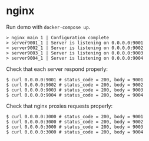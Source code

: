 # nginx

Run demo with `docker-compose up`.
```
> nginx_main_1 | Configuration complete
> server9001_1 | Server is listening on 0.0.0.0:9001
> server9002_1 | Server is listening on 0.0.0.0:9002
> server9003_1 | Server is listening on 0.0.0.0:9003
> server9004_1 | Server is listening on 0.0.0.0:9004
```

Check that each server respond properly:
```
$ curl 0.0.0.0:9001 # status_code = 200, body = 9001
$ curl 0.0.0.0:9002 # status_code = 200, body = 9002
$ curl 0.0.0.0:9003 # status_code = 200, body = 9003
$ curl 0.0.0.0:9004 # status_code = 200, body = 9004
```

Check that nginx proxies requests properly:
```
$ curl 0.0.0.0:3000 # status_code = 200, body = 9001
$ curl 0.0.0.0:3000 # status_code = 200, body = 9002
$ curl 0.0.0.0:3000 # status_code = 200, body = 9003
$ curl 0.0.0.0:3000 # status_code = 200, body = 9004
```
